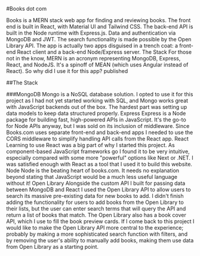 #Books dot com

Books is a MERN stack web app for finding and reviewing books. The front end is built in React, with Material UI and Tailwind CSS. The back-end API is built in the Node runtime with Express.js. Data and authentication via MongoDB and JWT. The search functionality is made possible by the Open Library API. 
The app is actually two apps disguised in a trench coat: a front-end React client and a back-end Node/Express server.
The Stack
For those not in the know, MERN is an acronym representing MongoDB, Express, React, and NodeJS. It's a spinoff of MEAN (which uses Angular instead of React). So why did I use it for this app?
published


##The Stack

###MongoDB
Mongo is a NoSQL database solution. I opted to use it for this project as I had not yet started working with SQL, and Mongo works great with JavaScript backends out of the box. The hardest part was setting up data models to keep data structured properly.
Express
Express is a Node package for building fast, high-powered APIs in JavaScript. It's the go-to for Node APIs anyway, but I was sold on its inclusion of middleware. Since Books.com uses separate front-end and back-end apps I needed to use the CORS middleware to simplify handling API calls from the React app. 
React
Learning to use React was a big part of why I started this project. As component-based JavaScript frameworks go I found it to be very intuitive, especially compared with some more "powerful" options like Next or .NET. 
I was satisfied enough with React as a tool that I used it to build this website.
Node
Node is the beating heart of books.com. It needs no explanation beyond stating that JavaScript would be a much less useful language without it!
Open Library
Alongside the custom API I built for passing data between MongoDB and React I used the Open Library API to allow users to search its massive pre-existing data for new books to add.
I didn't finish adding the functionality for users to add books from the Open Library to their lists, but the user can enter search terms that will query the API and return a list of books that match. The Open Library also has a book cover API, which I use to fill the book preview cards. 
If I come back to this project I would like to make the Open Library API more central to the experience; probably by making a more sophisticated search function with filters, and by removing the user's ability to manually add books, making them use data from Open Library as a starting point.
